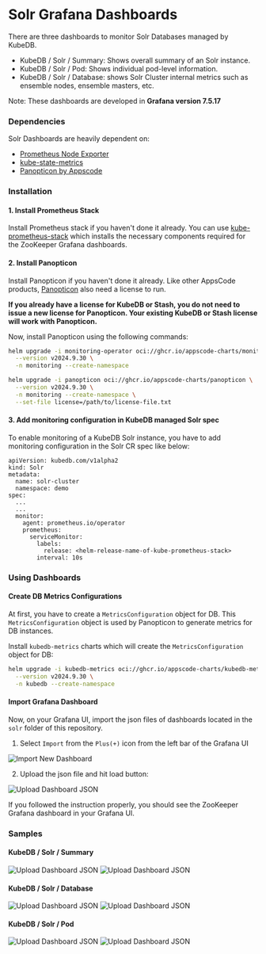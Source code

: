 # Solr Grafana Dashboards

There are three dashboards to monitor Solr Databases managed by KubeDB.

- KubeDB / Solr / Summary: Shows overall summary of an Solr instance.
- KubeDB / Solr / Pod: Shows individual pod-level information.
- KubeDB / Solr / Database: shows Solr Cluster internal metrics such as ensemble nodes, ensemble masters, etc.

Note: These dashboards are developed in **Grafana version 7.5.17**

### Dependencies

Solr Dashboards are heavily dependent on:

- [Prometheus Node Exporter](https://github.com/prometheus/node_exporter)
- [kube-state-metrics](https://github.com/kubernetes/kube-state-metrics)
- [Panopticon by Appscode](https://byte.builders/blog/post/introducing-panopticon/)


### Installation

#### 1. Install Prometheus Stack

Install Prometheus stack if you haven't done it already. You can use [kube-prometheus-stack](https://artifacthub.io/packages/helm/prometheus-community/kube-prometheus-stack) which installs the necessary components required for the ZooKeeper Grafana dashboards.

#### 2. Install Panopticon

Install Panopticon if you haven't done it already. Like other AppsCode products, [Panopticon](https://byte.builders/blog/post/introducing-panopticon/) also need a license to run.

**If you already have a license for KubeDB or Stash, you do not need to issue a new license for Panopticon. Your existing KubeDB or Stash license will work with Panopticon.**

Now, install Panopticon using the following commands:

```bash
helm upgrade -i monitoring-operator oci://ghcr.io/appscode-charts/monitoring-operator \
  --version v2024.9.30 \
  -n monitoring --create-namespace

helm upgrade -i panopticon oci://ghcr.io/appscode-charts/panopticon \
  --version v2024.9.30 \
  -n monitoring --create-namespace \
  --set-file license=/path/to/license-file.txt
```

#### 3. Add monitoring configuration in KubeDB managed Solr spec

To enable monitoring of a KubeDB Solr instance, you have to add monitoring configuration in the Solr CR spec like below:

```
apiVersion: kubedb.com/v1alpha2
kind: Solr
metadata:
  name: solr-cluster
  namespace: demo
spec:
  ...
  ...
  monitor:
    agent: prometheus.io/operator
    prometheus:
      serviceMonitor:
        labels:
          release: <helm-release-name-of-kube-prometheus-stack>
        interval: 10s
```

### Using Dashboards

#### Create DB Metrics Configurations

At first, you have to create a `MetricsConfiguration` object for DB. This `MetricsConfiguration` object is used by Panopticon to generate metrics for DB instances.

Install `kubedb-metrics` charts which will create the `MetricsConfiguration` object for DB:

```bash
helm upgrade -i kubedb-metrics oci://ghcr.io/appscode-charts/kubedb-metrics \
  --version v2024.9.30 \
  -n kubedb --create-namespace
```

#### Import Grafana Dashboard

Now, on your Grafana UI, import the json files of dashboards located in the `solr` folder of this repository.


1. Select `Import` from the `Plus(+)` icon from the left bar of the Grafana UI

![Import New Dashboard](./images/import_dashboard_1.png)

2. Upload the json file and hit load button:

![Upload Dashboard JSON](./images/import_dashboard_2.png)


If you followed the instruction properly, you should see the ZooKeeper Grafana dashboard in your Grafana UI.

### Samples

####  KubeDB / Solr / Summary

![Upload Dashboard JSON](./images/summary_dashboard_1.png)
![Upload Dashboard JSON](./images/summary_dashboard_2.png)

####  KubeDB / Solr / Database

![Upload Dashboard JSON](./images/database_dashboard_1.png)
![Upload Dashboard JSON](./images/database_dashboard_2.png)

####  KubeDB / Solr / Pod

![Upload Dashboard JSON](./images/pod_dashboard_1.png)
![Upload Dashboard JSON](./images/pod_dashboard_2.png)